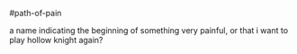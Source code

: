 #path-of-pain

a name indicating the beginning of something very painful, or that i want to play hollow knight again?
